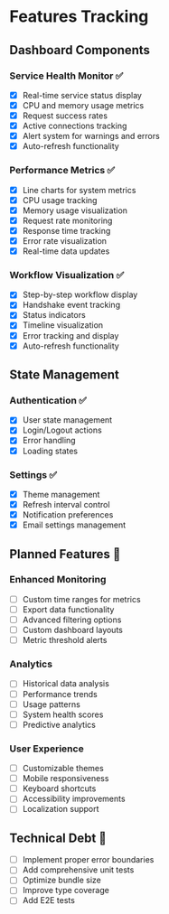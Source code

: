 # Features Tracking

## Dashboard Components

### Service Health Monitor ✅
- [x] Real-time service status display
- [x] CPU and memory usage metrics
- [x] Request success rates
- [x] Active connections tracking
- [x] Alert system for warnings and errors
- [x] Auto-refresh functionality

### Performance Metrics ✅
- [x] Line charts for system metrics
- [x] CPU usage tracking
- [x] Memory usage visualization
- [x] Request rate monitoring
- [x] Response time tracking
- [x] Error rate visualization
- [x] Real-time data updates

### Workflow Visualization ✅
- [x] Step-by-step workflow display
- [x] Handshake event tracking
- [x] Status indicators
- [x] Timeline visualization
- [x] Error tracking and display
- [x] Auto-refresh functionality

## State Management

### Authentication ✅
- [x] User state management
- [x] Login/Logout actions
- [x] Error handling
- [x] Loading states

### Settings ✅
- [x] Theme management
- [x] Refresh interval control
- [x] Notification preferences
- [x] Email settings management

## Planned Features 🚀

### Enhanced Monitoring
- [ ] Custom time ranges for metrics
- [ ] Export data functionality
- [ ] Advanced filtering options
- [ ] Custom dashboard layouts
- [ ] Metric threshold alerts

### Analytics
- [ ] Historical data analysis
- [ ] Performance trends
- [ ] Usage patterns
- [ ] System health scores
- [ ] Predictive analytics

### User Experience
- [ ] Customizable themes
- [ ] Mobile responsiveness
- [ ] Keyboard shortcuts
- [ ] Accessibility improvements
- [ ] Localization support

## Technical Debt 🔧
- [ ] Implement proper error boundaries
- [ ] Add comprehensive unit tests
- [ ] Optimize bundle size
- [ ] Improve type coverage
- [ ] Add E2E tests 
